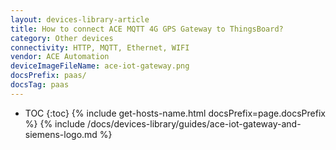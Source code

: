 ```yaml
---
layout: devices-library-article
title: How to connect ACE MQTT 4G GPS Gateway to ThingsBoard?
category: Other devices
connectivity: HTTP, MQTT, Ethernet, WIFI
vendor: ACE Automation
deviceImageFileName: ace-iot-gateway.png
docsPrefix: paas/
docsTag: paas
---
```



* TOC
{:toc}
{% include get-hosts-name.html docsPrefix=page.docsPrefix %}
{% include /docs/devices-library/guides/ace-iot-gateway-and-siemens-logo.md %}